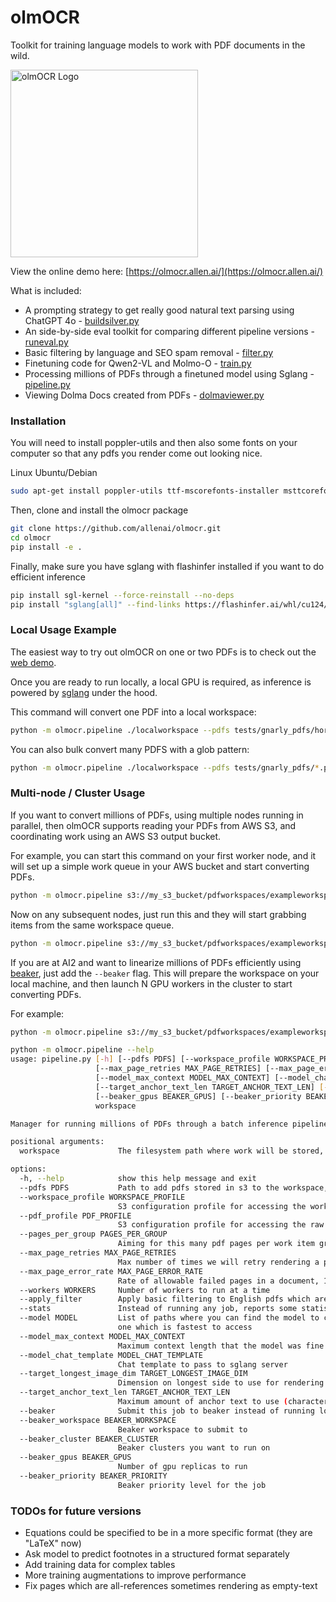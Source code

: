 # olmOCR

Toolkit for training language models to work with PDF documents in the wild.


<img src="https://github.com/user-attachments/assets/d70c8644-3e64-4230-98c3-c52fddaeccb6" alt="olmOCR Logo" width="300"/>

View the online demo here: [https://olmocr.allen.ai/](https://olmocr.allen.ai/)

What is included:
 - A prompting strategy to get really good natural text parsing using ChatGPT 4o - [buildsilver.py](https://github.com/allenai/olmocr/blob/main/olmocr/data/buildsilver.py)
 - An side-by-side eval toolkit for comparing different pipeline versions - [runeval.py](https://github.com/allenai/olmocr/blob/main/olmocr/eval/runeval.py)
 - Basic filtering by language and SEO spam removal - [filter.py](https://github.com/allenai/olmocr/blob/main/olmocr/filter/filter.py)
 - Finetuning code for Qwen2-VL and Molmo-O - [train.py](https://github.com/allenai/olmocr/blob/main/olmocr/train/train.py)
 - Processing millions of PDFs through a finetuned model using Sglang - [pipeline.py](https://github.com/allenai/olmocr/blob/main/olmocr/pipeline.py)
 - Viewing Dolma Docs created from PDFs - [dolmaviewer.py](https://github.com/allenai/olmocr/blob/main/olmocr/viewer/dolmaviewer.py)

### Installation

You will need to install poppler-utils and then also some fonts on your computer so that any pdfs you render come out looking nice.

Linux Ubuntu/Debian
```bash
sudo apt-get install poppler-utils ttf-mscorefonts-installer msttcorefonts fonts-crosextra-caladea fonts-crosextra-carlito gsfonts lcdf-typetools
```

Then, clone and install the olmocr package
```bash
git clone https://github.com/allenai/olmocr.git
cd olmocr
pip install -e .
```

Finally, make sure you have sglang with flashinfer installed if you want to do efficient inference
```bash
pip install sgl-kernel --force-reinstall --no-deps
pip install "sglang[all]" --find-links https://flashinfer.ai/whl/cu124/torch2.4/flashinfer/
```

### Local Usage Example

The easiest way to try out olmOCR on one or two PDFs is to check out the [web demo](https://olmocr.allen.ai/).

Once you are ready to run locally, a local GPU is required, as inference is powered by [sglang](https://github.com/sgl-project/sglang) 
under the hood.

This command will convert one PDF into a local workspace:
```bash
python -m olmocr.pipeline ./localworkspace --pdfs tests/gnarly_pdfs/horribleocr.pdf
```

You can also bulk convert many PDFS with a glob pattern:
```bash
python -m olmocr.pipeline ./localworkspace --pdfs tests/gnarly_pdfs/*.pdf
```

### Multi-node / Cluster Usage

If you want to convert millions of PDFs, using multiple nodes running in parallel, then olmOCR supports
reading your PDFs from AWS S3, and coordinating work using an AWS S3 output bucket.

For example, you can start this command on your first worker node, and it will set up
a simple work queue in your AWS bucket and start converting PDFs.

```bash
python -m olmocr.pipeline s3://my_s3_bucket/pdfworkspaces/exampleworkspace --pdfs s3://my_s3_bucket/jakep/gnarly_pdfs/*.pdf
```

Now on any subsequent nodes, just run this and they will start grabbing items from the same workspace queue. 
```bash
python -m olmocr.pipeline s3://my_s3_bucket/pdfworkspaces/exampleworkspace
```

If you are at AI2 and want to linearize millions of PDFs efficiently using [beaker](https://www.beaker.org), just add the `--beaker`
flag. This will prepare the workspace on your local machine, and then launch N GPU workers in the cluster to start
converting PDFs.

For example:
```bash
python -m olmocr.pipeline s3://my_s3_bucket/pdfworkspaces/exampleworkspace --pdfs s3://my_s3_bucket/jakep/gnarly_pdfs/*.pdf --beaker --beaker_gpus 4
```


```bash
python -m olmocr.pipeline --help
usage: pipeline.py [-h] [--pdfs PDFS] [--workspace_profile WORKSPACE_PROFILE] [--pdf_profile PDF_PROFILE] [--pages_per_group PAGES_PER_GROUP]
                   [--max_page_retries MAX_PAGE_RETRIES] [--max_page_error_rate MAX_PAGE_ERROR_RATE] [--workers WORKERS] [--apply_filter] [--stats] [--model MODEL]
                   [--model_max_context MODEL_MAX_CONTEXT] [--model_chat_template MODEL_CHAT_TEMPLATE] [--target_longest_image_dim TARGET_LONGEST_IMAGE_DIM]
                   [--target_anchor_text_len TARGET_ANCHOR_TEXT_LEN] [--beaker] [--beaker_workspace BEAKER_WORKSPACE] [--beaker_cluster BEAKER_CLUSTER]
                   [--beaker_gpus BEAKER_GPUS] [--beaker_priority BEAKER_PRIORITY]
                   workspace

Manager for running millions of PDFs through a batch inference pipeline

positional arguments:
  workspace             The filesystem path where work will be stored, can be a local folder, or an s3 path if coordinating work with many workers, s3://bucket/prefix/

options:
  -h, --help            show this help message and exit
  --pdfs PDFS           Path to add pdfs stored in s3 to the workspace, can be a glob path s3://bucket/prefix/*.pdf or path to file containing list of pdf paths
  --workspace_profile WORKSPACE_PROFILE
                        S3 configuration profile for accessing the workspace
  --pdf_profile PDF_PROFILE
                        S3 configuration profile for accessing the raw pdf documents
  --pages_per_group PAGES_PER_GROUP
                        Aiming for this many pdf pages per work item group
  --max_page_retries MAX_PAGE_RETRIES
                        Max number of times we will retry rendering a page
  --max_page_error_rate MAX_PAGE_ERROR_RATE
                        Rate of allowable failed pages in a document, 1/250 by default
  --workers WORKERS     Number of workers to run at a time
  --apply_filter        Apply basic filtering to English pdfs which are not forms, and not likely seo spam
  --stats               Instead of running any job, reports some statistics about the current workspace
  --model MODEL         List of paths where you can find the model to convert this pdf. You can specify several different paths here, and the script will try to use the
                        one which is fastest to access
  --model_max_context MODEL_MAX_CONTEXT
                        Maximum context length that the model was fine tuned under
  --model_chat_template MODEL_CHAT_TEMPLATE
                        Chat template to pass to sglang server
  --target_longest_image_dim TARGET_LONGEST_IMAGE_DIM
                        Dimension on longest side to use for rendering the pdf pages
  --target_anchor_text_len TARGET_ANCHOR_TEXT_LEN
                        Maximum amount of anchor text to use (characters)
  --beaker              Submit this job to beaker instead of running locally
  --beaker_workspace BEAKER_WORKSPACE
                        Beaker workspace to submit to
  --beaker_cluster BEAKER_CLUSTER
                        Beaker clusters you want to run on
  --beaker_gpus BEAKER_GPUS
                        Number of gpu replicas to run
  --beaker_priority BEAKER_PRIORITY
                        Beaker priority level for the job
```


### TODOs for future versions
 - Equations could be specified to be in a more specific format (they are "LaTeX" now)
 - Ask model to predict footnotes in a structured format separately
 - Add training data for complex tables
 - More training augmentations to improve performance
 - Fix pages which are all-references sometimes rendering as empty-text
 
